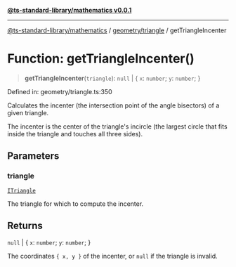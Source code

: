 [**@ts-standard-library/mathematics v0.0.1**](../../../README.md)

***

[@ts-standard-library/mathematics](../../../README.md) / [geometry/triangle](../README.md) / getTriangleIncenter

# Function: getTriangleIncenter()

> **getTriangleIncenter**(`triangle`): `null` \| \{ `x`: `number`; `y`: `number`; \}

Defined in: geometry/triangle.ts:350

Calculates the incenter (the intersection point of the angle bisectors)
of a given triangle.

The incenter is the center of the triangle's incircle (the largest circle
that fits inside the triangle and touches all three sides).

## Parameters

### triangle

[`ITriangle`](../interfaces/ITriangle.md)

The triangle for which to compute the incenter.

## Returns

`null` \| \{ `x`: `number`; `y`: `number`; \}

The coordinates `{ x, y }` of the incenter, or `null` if the triangle is invalid.
